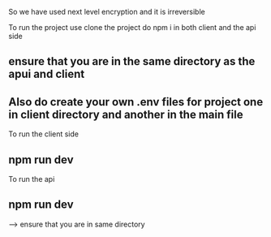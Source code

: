So we have used next level encryption and it is irreversible

To run the project use clone the project do npm i in both client and the api side
## ensure that you are in the same directory as the apui and client

## Also do create your own .env files for project one in client directory and another in the main file

To run the client side 
## npm run dev

To run the api 
## npm run dev

--> ensure that you are in same directory
